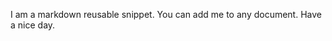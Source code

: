 <meta name="robots" content="noindex">

I am a markdown reusable snippet.
You can add me to any document.
Have a nice day.
